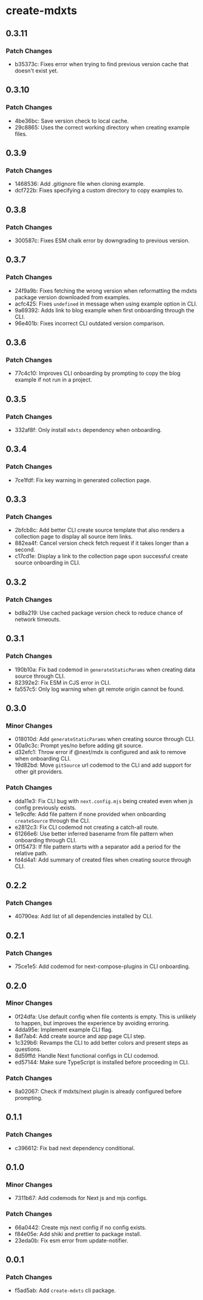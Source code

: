 # create-mdxts

## 0.3.11

### Patch Changes

- b35373c: Fixes error when trying to find previous version cache that doesn't exist yet.

## 0.3.10

### Patch Changes

- 4be36bc: Save version check to local cache.
- 29c8865: Uses the correct working directory when creating example files.

## 0.3.9

### Patch Changes

- 1468536: Add .gitignore file when cloning example.
- dcf722b: Fixes specifying a custom directory to copy examples to.

## 0.3.8

### Patch Changes

- 300587c: Fixes ESM chalk error by downgrading to previous version.

## 0.3.7

### Patch Changes

- 24f9a9b: Fixes fetching the wrong version when reformatting the mdxts package version downloaded from examples.
- acfc425: Fixes `undefined` in message when using example option in CLI.
- 9a69392: Adds link to blog example when first onboarding through the CLI.
- 96e401b: Fixes incorrect CLI outdated version comparison.

## 0.3.6

### Patch Changes

- 77c4c10: Improves CLI onboarding by prompting to copy the blog example if not run in a project.

## 0.3.5

### Patch Changes

- 332af8f: Only install `mdxts` dependency when onboarding.

## 0.3.4

### Patch Changes

- 7ce1fdf: Fix key warning in generated collection page.

## 0.3.3

### Patch Changes

- 2bfcb8c: Add better CLI create source template that also renders a collection page to display all source item links.
- 882ea4f: Cancel version check fetch request if it takes longer than a second.
- c17cd1e: Display a link to the collection page upon successful create source onboarding in CLI.

## 0.3.2

### Patch Changes

- bd8a219: Use cached package version check to reduce chance of network timeouts.

## 0.3.1

### Patch Changes

- 190b10a: Fix bad codemod in `generateStaticParams` when creating data source through CLI.
- 82392e2: Fix ESM in CJS error in CLI.
- fa557c5: Only log warning when git remote origin cannot be found.

## 0.3.0

### Minor Changes

- 018010d: Add `generateStaticParams` when creating source through CLI.
- 00a9c3c: Prompt yes/no before adding git source.
- d32efc1: Throw error if @next/mdx is configured and ask to remove when onboarding CLI.
- 19d82bd: Move `gitSource` url codemod to the CLI and add support for other git providers.

### Patch Changes

- dda11e3: Fix CLI bug with `next.config.mjs` being created even when js config previously exists.
- 1e9cdfe: Add file pattern if none provided when onboarding `createSource` through the CLI.
- e2812c3: Fix CLI codemod not creating a catch-all route.
- 61266e6: Use better inferred basename from file pattern when onboarding through CLI.
- 0f15473: If file pattern starts with a separator add a period for the relative path.
- fd4d4a1: Add summary of created files when creating source through CLI.

## 0.2.2

### Patch Changes

- 40790ea: Add list of all dependencies installed by CLI.

## 0.2.1

### Patch Changes

- 75ce1e5: Add codemod for next-compose-plugins in CLI onboarding.

## 0.2.0

### Minor Changes

- 0f24dfa: Use default config when file contents is empty. This is unlikely to happen, but improves the experience by avoiding erroring.
- 4dda95e: Implement example CLI flag.
- 8af7ab4: Add create source and app page CLI step.
- 1c329b6: Revamps the CLI to add better colors and present steps as questions.
- 8d59ffd: Handle Next functional configs in CLI codemod.
- ed57144: Make sure TypeScript is installed before proceeding in CLI.

### Patch Changes

- 8a02067: Check if mdxts/next plugin is already configured before prompting.

## 0.1.1

### Patch Changes

- c396612: Fix bad next dependency conditional.

## 0.1.0

### Minor Changes

- 7311b67: Add codemods for Next js and mjs configs.

### Patch Changes

- 66a0442: Create mjs next config if no config exists.
- f84e05e: Add shiki and prettier to package install.
- 23eda0b: Fix esm error from update-notifier.

## 0.0.1

### Patch Changes

- f5ad5ab: Add `create-mdxts` cli package.
